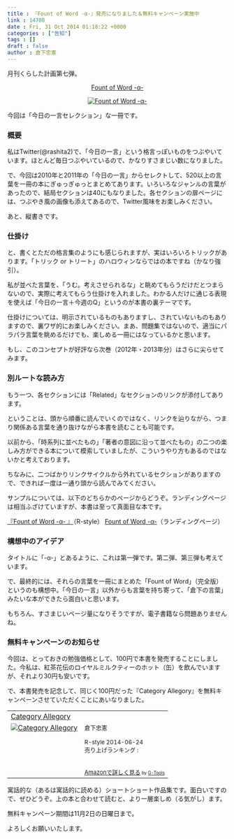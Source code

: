```yaml
---
title : 『Fount of Word -α-』発売になりました＆無料キャンペーン実施中
link : 14708
date : Fri, 31 Oct 2014 01:18:22 +0000
categories : ["告知"]
tags : []
draft : false
author : 倉下忠憲
---
```


月刊くらした計画第七弾。

<div style="text-align:center;">
<a href="http://www.amazon.co.jp/Fount-Word-%CE%B1-%E5%80%89%E4%B8%8B%E5%BF%A0%E6%86%B2-ebook/dp/B00OW20IWC%3FSubscriptionId%3D15SMZCTB9V8NGR2TW082%26tag%3Drashita1000-22%26linkCode%3Dxm2%26camp%3D2025%26creative%3D165953%26creativeASIN%3DB00OW20IWC" target="_blank">Fount of Word -α-</a>

<a href="http://www.amazon.co.jp/Fount-Word-%CE%B1-%E5%80%89%E4%B8%8B%E5%BF%A0%E6%86%B2-ebook/dp/B00OW20IWC%3FSubscriptionId%3D15SMZCTB9V8NGR2TW082%26tag%3Drashita1000-22%26linkCode%3Dxm2%26camp%3D2025%26creative%3D165953%26creativeASIN%3DB00OW20IWC" target="_blank"><img src="http://ecx.images-amazon.com/images/I/51bS5WgPBxL._SL160_.jpg" border="0" alt="Fount of Word -α-" /></a>
</div>

今回は「今日の一言セレクション」な一冊です。

<H3>概要</H3>

私はTwitter(@rashita2)で、「今日の一言」という格言っぽいものをつぶやいています。ほとんど毎日つぶやいているので、かなりすさまじい数になりました。

で、今回は2010年と2011年の「今日の一言」からセレクトして、520以上の言葉を一冊の本にぎゅっぎゅっとまとめてあります。いろいろなジャンルの言葉があったので、結局セクションは40にもなりました。各セクションの扉ページには、つぶやき風の画像も添えてあるので、Twitter風味をお楽しみください。

あと、縦書きです。

<H3>仕掛け</H3>

と、書くとただの格言集のようにも感じられますが、実はいろいろトリックがあります。「トリック or トリート」のハロウィンならではの本ですね（かなり強引）。

私が並べた言葉を、「うむ。考えさせられるな」と眺めてもらうだけだとつまらないので、実際に考えてもらう仕掛けを入れました。わかる人だけに通じる表現を使えば「今日の一言＋今週のQ」というのが本書の裏テーマです。

仕掛けについては、明示されているものもありますし、されていないものもありますので、裏ワザ的にお楽しみください。まあ、問題集ではないので、適当にパラパラ言葉を眺めるだけでも、楽しめる一冊にはなっているかと思います。

もし、このコンセプトが好評なら次巻（2012年・2013年分）はさらに尖らせてみます。

<H3>別ルートな読み方</H3>

もう一つ、各セクションには「Related」なセクションのリンクが添付してあります。

ということは、頭から順番に読んでいくのではなく、リンクを辿りながら、つまり関係ある言葉を通り抜けながら本書を読むことも可能です。

以前から、「時系列に並べたもの」「著者の意図に沿って並べたもの」の二つの楽しみ方ができる本について模索していましたが、こういうやり方もあるのではないかと考えております。

ちなみに、二つばかりリンクサイクルから外れているセクションがありますので、できれば一度は一通り頭から読んでみてください。

サンプルについては、以下のどちらかのページからどうぞ。ランディングページは相当ふざけていますが、本書は至って真面目な本です。

<a href="https://rashita.net/blog/?page_id=14656" target="_blank">『Fount of Word -α- 』</a>（R-style）
<a href="http://fountofword01.tumblr.com/" target="_blank">Fount of Word -α-</a>（ランディングページ）

<H3>構想中のアイデア</H3>

タイトルに「-α-」とあるように、これは第一弾です。第二弾、第三弾も考えています。

で、最終的には、それらの言葉を一冊にまとめた「Fount of Word」（完全版）というのも構想中。「今日の一言」以外からも言葉を持ち寄って、「倉下の言葉」みたいな本ができたら面白いと思います。

もちろん、すさまじいページ量になりそうですが、電子書籍なら問題ありませんね。

<H3>無料キャンペーンのお知らせ</H3>

今回は、とっておきの勉強価格として、100円で本書を発売することにしました。今私は、紅茶花伝のロイヤルミルクティーのホット（缶）を飲んでいますが、それより30円も安いです。

で、本書発売を記念して、同じく100円だった『Category Allegory』を無料キャンペーンさせていただくことにあいなりました。

<table  border="0" cellpadding="5"><tr><td colspan="2"><a href="http://www.amazon.co.jp/Category-Allegory-%E5%80%89%E4%B8%8B%E5%BF%A0%E6%86%B2-ebook/dp/B00L9UYH7W%3FSubscriptionId%3D15SMZCTB9V8NGR2TW082%26tag%3Drashita1000-22%26linkCode%3Dxm2%26camp%3D2025%26creative%3D165953%26creativeASIN%3DB00L9UYH7W" target="_blank">Category Allegory</a><img src="http://www.assoc-amazon.jp/e/ir?t=rashita1000-22&l=ur2&o=9" width="1" height="1" style="border: none;" alt="" /></td></tr><tr><td valign="top"><a href="http://www.amazon.co.jp/Category-Allegory-%E5%80%89%E4%B8%8B%E5%BF%A0%E6%86%B2-ebook/dp/B00L9UYH7W%3FSubscriptionId%3D15SMZCTB9V8NGR2TW082%26tag%3Drashita1000-22%26linkCode%3Dxm2%26camp%3D2025%26creative%3D165953%26creativeASIN%3DB00L9UYH7W" target="_blank"><img src="http://ecx.images-amazon.com/images/I/41Cht0Cn8mL._SL160_.jpg" border="0" alt="Category Allegory" /></a></td><td valign="top"><font size="-1">倉下忠憲 <br /><br />R-style  2014-06-24<br />売り上げランキング : <br /><br /><br /><a href="http://www.amazon.co.jp/Category-Allegory-%E5%80%89%E4%B8%8B%E5%BF%A0%E6%86%B2-ebook/dp/B00L9UYH7W%3FSubscriptionId%3D15SMZCTB9V8NGR2TW082%26tag%3Drashita1000-22%26linkCode%3Dxm2%26camp%3D2025%26creative%3D165953%26creativeASIN%3DB00L9UYH7W" target="_blank">Amazonで詳しく見る</a></font><font size="-2"> by <a href="http://www.goodpic.com/mt/aws/index.html" >G-Tools</a></font></td></tr></table>


寓話的な（あるは寓話的に読める）ショートショート作品集です。面白いですので、ぜひどうぞ。上の本と合わせて読むと、より一層楽しめ（る気がし）ます。

無料キャンペーン期間は11月2日の日曜日まで。

よろしくお願いいたします。